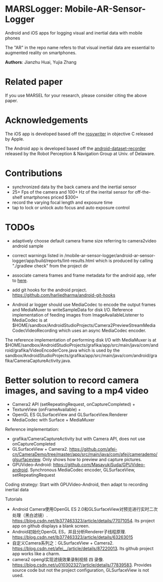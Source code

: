 # MARSLogger: Mobile-AR-Sensor-Logger

Android and iOS apps for logging visual and inertial data with mobile phones

The "AR" in the repo name refers to that visual inertial data are essential to augmented reality on smartphones.

**Authors**: Jianzhu Huai, Yujia Zhang

# Related paper

If you use MARSEL for your research, please consider citing the above paper.

# Acknowledgements

The iOS app is developed based off the [rosywriter](https://developer.apple.com/library/archive/samplecode/RosyWriter/Introduction/Intro.html) in objective C released by Apple.

The Android app is developed based off the [android-dataset-recorder](https://github.com/rpng/android-dataset-recorder) released by the Robot Perception & Navigation Group at Univ. of Delaware.

# Contributions

* synchronized data by the back camera and the inertial sensor
* 25+ Fps of the camera and 100+ Hz of the inerital sensor for off-the-shelf smartphones priced $300+ 
* record the varying focal length and exposure time
* tap to lock or unlock auto focus and auto exposure control

# TODOs

* adaptively choose default camera frame size referring to camera2video android sample
* correct warnings listed in /mobile-ar-sensor-logger/android-ar-sensor-logger/app/build/reports/lint-results.html which is produced by calling "./gradlew check" from the project dir
* associate camera frames and frame metadata for the android app, refer to [here](https://android.googlesource.com/platform/packages/apps/Camera2/+/9c94ab3/src/com/android/camera/one/v2?autodive=0%2F%2F/).
* add git hooks for the android project. https://github.com/harliedharma/android-git-hooks

* Android ar logger should use MediaCodec to encode the output frames and MediaMuxer to writeSampleData for disk I/O. Reference implementation of feeding images from ImageAvailableListener to MediaCodec is at $HOME/sandbox/AndroidStudioProjects/Camera2PreviewStreamMediaCodecVideoRecording which uses an async MediaCodec encoder.

The reference implementation of performing disk I/O with MediaMuxer is at $HOME/sandbox/AndroidStudioProjects/grafika/app/src/main/java/com/android/grafika/VideoEncoderCore.java which is used by the sandbox/AndroidStudioProjects/grafika/app/src/main/java/com/android/grafika/CameraCaptureActivity.java.

# Better solution to record camera images, and saving to a mp4 video

* Camera2 API (setRepeatingRequest, onCaptureCompleted) +
* TextureView (onFrameAvailable) + 
* OpenGL ES GLSurfaceView and GLSurfaceView.Renderer
* MediaCodec with Surface + MediaMuxer

Reference implementation:
* grafika/CameraCaptureActivity but with Camera API, does not use onCaptureCompleted
* GLSurfaceView + Camera2. https://github.com/afei-cn/CameraDemo/tree/master/app/src/main/java/com/afei/camerademo/glsurfaceview. Only shows how to preview and capture pictures.
* GPUVideo-Android: https://github.com/MasayukiSuda/GPUVideo-android. Synchronous MediaCodec encoder, GLSurfaceView, setRepeatingRequest

Coding strategy:
Start with GPUVideo-Android, then adapt to recording inertial data

Tutorials
* Android Camera使用OpenGL ES 2.0和GLSurfaceView对预览进行实时二次处理（黑白滤镜）. https://blog.csdn.net/lb377463323/article/details/77071054. Its project app on github displays a blank screen.
* Android初始化OpenGL ES，并且分析Renderer子线程原理. https://blog.csdn.net/lb377463323/article/details/63263015
* 自定义Camera系列之：GLSurfaceView + Camera2. https://blog.csdn.net/afei__/article/details/87220013. Its github project app works like a charm.
* camera2 opengl实现滤镜效果录制视频 四 录像. https://blog.csdn.net/u010302327/article/details/77839583. Provides source code but not the project configuration, GLSurfaceView is not used.
